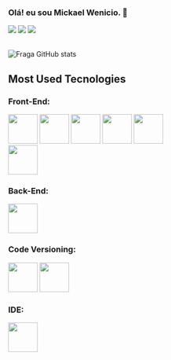 ### Olá! eu sou Mickael Wenicio. 👋

<div>
  <a href="https://www.instagram.com/mickaelwenicio/" target="_blank"><img src="https://img.shields.io/badge/-Instagram-%23E4405F?style=for-the-badge&logo=instagram&logoColor=white" target="_blank"></a>
  <a href = "mailto:mickael.programador123@gmail.com"><img src="https://img.shields.io/badge/-Gmail-%23333?style=for-the-badge&logo=gmail&logoColor=white" target="_blank"></a>
  <a href="https://www.linkedin.com/in/mickael-wenicio-9bb096240/" target="_blank"><img src="https://img.shields.io/badge/-LinkedIn-%230077B5?style=for-the-badge&logo=linkedin&logoColor=white" target="_blank"></a> 
  
</div> <br>

![Fraga GitHub stats](https://github-readme-stats.vercel.app/api?username=MickaelWenicio&show_icons=true&theme=dracula&count_private=true)

## Most Used Tecnologies

### Front-End:
<div style="display: inline_block">
  <img src="https://cdn.jsdelivr.net/gh/devicons/devicon/icons/html5/html5-original.svg" style="width:60px;"/>
  <img src="https://cdn.jsdelivr.net/gh/devicons/devicon/icons/css3/css3-original.svg" style="width:60px"/>
  <img src="https://cdn.jsdelivr.net/gh/devicons/devicon/icons/sass/sass-original.svg" style="width:60px"/>
  <img src="https://cdn.jsdelivr.net/gh/devicons/devicon/icons/javascript/javascript-original.svg" style="width:60px"/> 
  <img src="https://cdn.jsdelivr.net/gh/devicons/devicon/icons/typescript/typescript-plain.svg" style="width:60px"/> <br/>
  <img src="https://cdn.jsdelivr.net/gh/devicons/devicon/icons/react/react-original.svg" style="width:60px"/>
<!--   <img src="https://cdn.jsdelivr.net/gh/devicons/devicon/icons/vuejs/vuejs-original.svg" style="width:60px"/> -->
<!--   <img src="https://cdn.jsdelivr.net/gh/devicons/devicon/icons/jquery/jquery-original.svg" style="width:60px"/> -->
<!--   <img src="https://cdn.jsdelivr.net/gh/devicons/devicon/icons/angularjs/angularjs-plain.svg" style="width:60px"/> -->
<!--   <img src="https://cdn.jsdelivr.net/gh/devicons/devicon/icons/nextjs/nextjs-original.svg" style="width:60px"/> -->
</div>

### Back-End:
<div style="display: inline_block">
  <img src="https://cdn.jsdelivr.net/gh/devicons/devicon/icons/nodejs/nodejs-original.svg" style="width:60px"/>
<!--   <img src="https://cdn.jsdelivr.net/gh/devicons/devicon/icons/mongodb/mongodb-original.svg" style="width:60px"/> -->
<!--   <img src="https://cdn.jsdelivr.net/gh/devicons/devicon/icons/express/express-original.svg" style="width:60px"/> -->
<!--   <img src="https://cdn.jsdelivr.net/gh/devicons/devicon/icons/php/php-plain.svg" style="width:60px"/> -->
<!--   <img src="https://cdn.jsdelivr.net/gh/devicons/devicon/icons/mysql/mysql-original.svg" style="width:60px"/> -->         
</div>

### Code Versioning:
<div style="display: inline_block">
  <img src="https://cdn.jsdelivr.net/gh/devicons/devicon/icons/git/git-original.svg" style="width:60px"/>
  <img src="https://cdn.jsdelivr.net/gh/devicons/devicon/icons/github/github-original.svg" style="width:60px"/>
</div>

### IDE:
<div style="display: inline_block">
  <img <img src="https://cdn.jsdelivr.net/gh/devicons/devicon/icons/visualstudio/visualstudio-plain.svg" style="width:60px"/>
</div>
<br>
